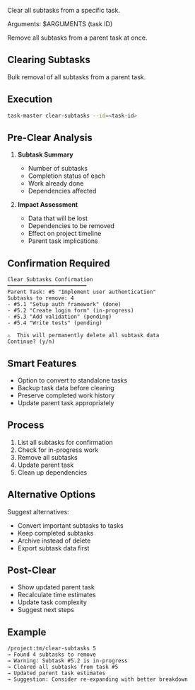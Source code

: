 Clear all subtasks from a specific task.

Arguments: $ARGUMENTS (task ID)

Remove all subtasks from a parent task at once.

## Clearing Subtasks

Bulk removal of all subtasks from a parent task.

## Execution

```bash
task-master clear-subtasks --id=<task-id>
```

## Pre-Clear Analysis

1. **Subtask Summary**
   - Number of subtasks
   - Completion status of each
   - Work already done
   - Dependencies affected

2. **Impact Assessment**
   - Data that will be lost
   - Dependencies to be removed
   - Effect on project timeline
   - Parent task implications

## Confirmation Required

```
Clear Subtasks Confirmation
━━━━━━━━━━━━━━━━━━━━━━━━━
Parent Task: #5 "Implement user authentication"
Subtasks to remove: 4
- #5.1 "Setup auth framework" (done)
- #5.2 "Create login form" (in-progress)
- #5.3 "Add validation" (pending)
- #5.4 "Write tests" (pending)

⚠️  This will permanently delete all subtask data
Continue? (y/n)
```

## Smart Features

- Option to convert to standalone tasks
- Backup task data before clearing
- Preserve completed work history
- Update parent task appropriately

## Process

1. List all subtasks for confirmation
2. Check for in-progress work
3. Remove all subtasks
4. Update parent task
5. Clean up dependencies

## Alternative Options

Suggest alternatives:

- Convert important subtasks to tasks
- Keep completed subtasks
- Archive instead of delete
- Export subtask data first

## Post-Clear

- Show updated parent task
- Recalculate time estimates
- Update task complexity
- Suggest next steps

## Example

```
/project:tm/clear-subtasks 5
→ Found 4 subtasks to remove
→ Warning: Subtask #5.2 is in-progress
→ Cleared all subtasks from task #5
→ Updated parent task estimates
→ Suggestion: Consider re-expanding with better breakdown
```
